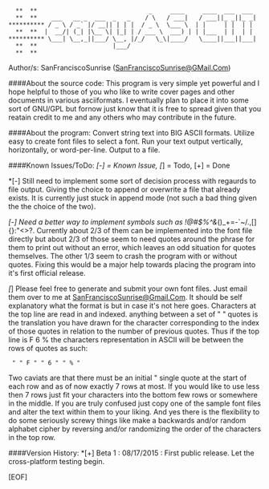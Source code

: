 ```  
  **  **                               _     ____     ____  ___  ___ 
  **  **    ___   __ _  ___  _   _    / \   / ___|   / ___||_ _||_ _|
********** / _ \ / _` |/ __|| | | |  / _ \  \___ \  | |     | |  | | 
  **  **  |  __/| (_| |\__ \| |_| | / ___ \  ___) | | |___  | |  | | 
********** \___| \__,_||___/ \__, |/_/   \_\|____/   \____||___||___|
  **  **                     |___/                                   
  **  ** 
```

Author/s: SanFranciscoSunrise (SanFranciscoSunrise@GMail.Com)

####About the source code:
This program is very simple yet powerful and I hope helpful to those of you who like to write cover pages and other documents in various asciiformats.  I eventually plan to place it into some sort of GNU/GPL but fornow just know that it is free to spread given that you reatain credit to me and any others who may contribute in the future.

####About the program:
Convert string text into BIG ASCII formats.  Utilize easy to create font files to select a font.  Run your text output vertically, horizontally, or word-per-line.  Output to a file.

####Known Issues/ToDo:
*[-] = Known Issue, [*] = Todo, [+] = Done

*[-]  Still need to implement some sort of decision process with regaurds to file output. Giving the choice to append or overwrite a file that already exists.  It is currently just stuck in append mode (not such a bad thing given the the choice of the two).

*[-]  Need a better way to implement symbols such as !@#$%^&*()_+=-`~/.,[]{}:"<>?.  Currently about 2/3 of them can be implemented into the font file directly but about 2/3 of those seem to need quotes around the phrase for them to print out without an error, which leaves an odd situation for quotes themselves.  The other 1/3 seem  to crash the program with or without quotes.  Fixing this would be a major help towards placing the program into it's first official release.

*[*]  Please feel free to generate and submit your own font files.  Just email them over to me at SanFranciscoSunrise@Gmail.Com.  It should be self explanatory what the format is but in case it's not here goes. Characters at the top line are read in and indexed.  anything between a set of " " quotes is the translation you have drawn for the character corresponding to the index of those quotes in relation to the number of previous quotes. Thus if the top line is F 6 % the characters representation in ASCII will be between the rows of quotes as such:

     " " F " " 6 " " % "

Two caviats are that there must be an initial " single quote at the start of each row and as of now exactly 7 rows at most.  If you would like to use less then 7 rows just fit your characters into the bottom few rows or somewhere in the middle.  If you are truly confused just copy one of the sample font files and alter the text within them to your liking.  And yes there is the flexibility to do some seriously screwy things like make a backwards and/or random alphabet cipher by reversing and/or randomizing the order of the characters in the top row.

####Version History:
*[+] Beta 1 : 08/17/2015 : First public release.  Let the cross-platform testing begin.

[EOF]
